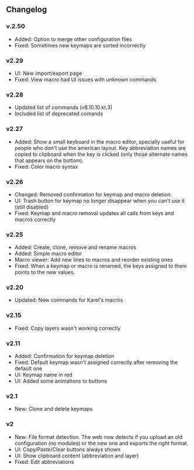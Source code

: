 ## Changelog

### v.2.50
- Added: Option to merge other configuration files
- Fixed: Sometimes new keymaps are sorted incorrectly

### v2.29
- UI: New import/export page
- Fixed: View macro had UI issues with unknown commands

### v2.28
- Updated list of commands (v8.10.10.kt.3)
- Included list of deprecated comands

### v2.27
- Added: Show a small keyboard in the macro editor, specially useful for people who don't use the american layout. Key abbreviation names are copied to clipboard when the key is clicked (only those alternate names that appears on the bottom).
- Fixed: Color macro syntax

### v2.26
- Changed: Removed confirmation for keymap and macro deletion.
- UI: Trash button for keymap no longer disappear when you can't use it (still disabled)
- Fixed: Keymap and macro removal updates all calls from keys and macros correctly

### v2.25
- Added: Create, clone, remove and rename macros
- Added: Simple macro editor
- Macro viewer: Add new lines to macros and reorder existing ones
- Fixed: When a keymap or macro is renamed, the keys assigned to them points to the new values.

### v2.20
- Updated: New commands for Karel's macros

### v2.15
- Fixed: Copy layers wasn't working correctly

### v2.11
- Added: Confirmation for keymap deletion
- Fixed: Default keymap wasn't assigned correctly after removing the default one
- UI: Keymap name in red
- UI: Added some animations to buttons

### v2.1
- New: Clone and delete keymaps

### v2
- New: File format detection. The web now detects if you upload an old configuration (no modules) or the new one and exports the right format.
- UI: Copy/Paste/Clear buttons always shown
- UI: Show clipboard content (abbreviation and layer)
- Fixed: Edit abbreviations